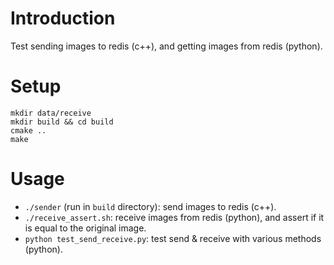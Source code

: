 # Introduction
Test sending images to redis (c++), and getting images from redis (python).

# Setup
```
mkdir data/receive
mkdir build && cd build
cmake ..
make
```

# Usage
- ```./sender``` (run in ```build``` directory): send images to redis (c++).
- ```./receive_assert.sh```: receive images from redis (python), and assert if it is equal to the original image.
- ```python test_send_receive.py```: test send & receive with various methods (python).

